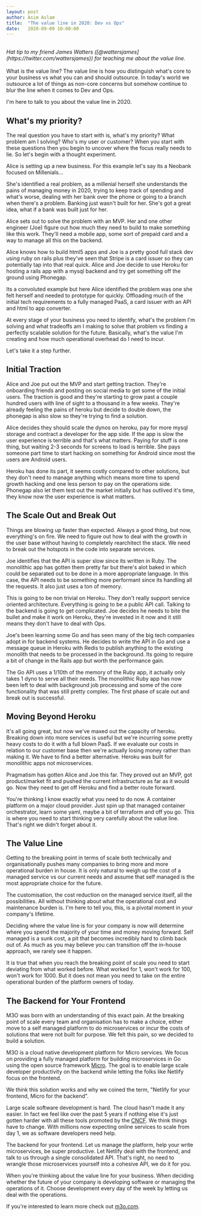 ```yaml
---
layout:	post
author: Asim Aslam
title:	"The value line in 2020: Dev vs Ops"
date:	2020-09-09 10:00:00
---
```

<br>
<i>Hat tip to my friend James Watters ([@wattersjames](https://twitter.com/wattersjames)) for teaching me about the value line.</i><br><br>
What is the value line? The value line is how you distinguish what's core to your business vs what you can and should outsource. In today's world 
we outsource a lot of things as non-core concerns but somehow continue to blur the line when it comes to Dev and Ops.

I'm here to talk to you about the value line in 2020.

## What's my priority?

The real question you have to start with is, what's my priority? What problem am I solving? Who's my user or customer? 
When you start with these questions then you begin to uncover where the focus really needs to lie. So let's begin with 
a thought experiment.

Alice is setting up a new business. For this example let's say its a Neobank focused on Millenials...

She's identified a real problem, as a millenial herself she understands the pains of managing money in 2020, trying 
to keep track of spending and what's worse, dealing with her bank over the phone or going to a branch when there's a 
problem. Banking just wasn't built for her. She's got a great idea, what if a bank was built just for her.

Alice sets out to solve the problem with an MVP. Her and one other engineer (Joe) figure out how much they need to build to make 
something like this work. They'll need a mobile app, some sort of prepaid card and a way to manage all this on the backend.

Alice knows how to build html5 apps and Joe is a pretty good full stack dev using ruby on rails plus they've seen that 
Stripe is a card issuer so they can potentially tap into that real quick. Alice and Joe decide to use Heroku 
for hosting a rails app with a mysql backend and try get something off the ground using Phonegap. 

Its a convoluted example but here Alice identified the problem was one she felt herself and needed to prototype for quickly. 
Offloading much of the initial tech requirements to a fully managed PaaS, a card issuer with an API and html to app converter.

At every stage of your business you need to identify, what's the problem I'm solving and what tradeoffs am I making to solve that problem 
vs finding a perfectly scalable solution for the future. Basically, what's the value I'm creating and how much operational 
overhead do I need to incur.

Let's take it a step further.

## Initial Traction

Alice and Joe put out the MVP and start getting traction. They're onboarding friends and posting on social media to get some of 
the initial users. The traction is good and they're starting to grow past a couple hundred users with line of sight to a thousand 
in a few weeks. They're already feeling the pains of heroku but decide to double down, the phonegap is also slow so they're 
trying to find a solution.

Alice decides they should scale the dynos on heroku, pay for more mysql storage and contract a developer for the app side. If the 
app is slow the user experience is terrible and that's what matters. Paying for stuff is one thing, but waiting 2-3 seconds for 
screens to load is terrible. She pays someone part time to start hacking on something for Android since most the users 
are Android users.

Heroku has done its part, it seems costly compared to other solutions, but they don't need to manage anything which means more 
time to spend growth hacking and one less person to pay on the operations side. Phonegap also let them test out the market 
initially but has outlived it's time, they know now the user experience is what matters.

## The Scale Out and Break Out

Things are blowing up faster than expected. Always a good thing, but now, everything's on fire. We need to figure out how to 
deal with the growth in the user base without having to completely rearchitect the stack. We need to break out the hotspots 
in the code into separate services.

Joe identifies that the API is super slow since its written in Ruby. The monolithic app has gotten them pretty far but there's 
alot baked in which could be separated out to be done in a more appropriate language. In this case, the API needs to be 
something more performant since its handling all the requests. It also just uses a ton of memory.

This is going to be non trivial on Heroku. They don't really support service oriented architecture. Everything is going to 
be a public API call. Talking to the backend is going to get complicated. Joe decides he needs to bite the bullet and 
make it work on Heroku, they're invested in it now and it still means they don't have to deal with Ops. 

Joe's been learning some Go and has seen many of the big tech companies adopt in for backend systems. He decides to write 
the API in Go and use a message queue in Heroku with Redis to publish anything to the existing monolith that needs to 
be processed in the background. Its going to require a bit of change in the Rails app but worth the performance gain.

The Go API uses a 1/10th of the memory of the Ruby app, it actually only takes 1 dyno to serve all their needs. The monolithic 
Ruby app has now been left to deal with background job processing and some of the core functionality that was still 
pretty complex. The first phase of scale out and break out is successful.

## Moving Beyond Heroku

It's all going great, but now we've maxed out the capacity of heroku. Breaking down into more services is useful but we're 
incurring some pretty heavy costs to do it with a full blown PaaS. If we evaluate our costs in relation to our customer base
then we're actually losing money rather than making it. We have to find a better alternative. Heroku was built for 
monolithic apps not microservices.

Pragmatism has gotten Alice and Joe this far. They proved out an MVP, got product/market fit and pushed the current 
infrastructure as far as it would go. Now they need to get off Heroku and find a better route forward.

You're thinking I know exactly what you need to do now. A container platform on a major cloud provider. Just spin up 
that managed container orchestrator, learn some yaml, maybe a bit of terraform and off you go. This is where you 
need to start thinking very carefully about the value line. That's right we didn't forget about it.

## The Value Line

Getting to the breaking point in terms of scale both technically and organisationally pushes many companies to bring 
more and more operational burden in house. It is only natural to weigh up the cost of a managed service vs 
our current needs and assume that self managed is the most appropriate choice for the future. 

The customisation, the cost reduction on the managed service itself, all the possibilities. All without thinking about what the 
operational cost and maintenance burden is. I'm here to tell you, this, is a pivotal moment in your company's lifetime. 

Deciding where the value line is for your company is now will determine where you spend the majority of your time and money 
moving forward. Self managed is a sunk cost, a pit that becomes incredibly hard to climb back out of. As much as you may 
believe you can transition off the in-house approach, we rarely see it happen.

It is true that when you reach the breaking point of scale you need to start deviating from what worked before. What worked for 
1, won't work for 100, won't work for 1000. But it does not mean you need to take on the entire operational burden of the 
platform owners of today.

## The Backend for Your Frontend

M3O was born with an understanding of this exact pain. At the breaking point of scale every team and organisation has to make a 
choice, either move to a self managed platform to do microservices or incur the costs of solutions that were not built for 
purpose. We felt this pain, so we decided to build a solution.

M3O is a cloud native development platform for Micro services. We focus on providing a fully managed platform for building 
microservices in Go using the open source framework [Micro](https://github.com/micro/micro). The goal is to enable 
large scale developer productivity on the backend while letting the folks like Netlify focus on the frontend.

We think this solution works and why we coined the term, "Netlify for your frontend, Micro for the backend".

Large scale software development is hard. The cloud hasn't made it any easier. In fact we feel like over the past 5 years 
if nothing else it's just gotten harder with all these tools promoted by the [CNCF](https://www.cncf.io/). We think 
things have to change. With millions now expecting online services to scale from day 1, we as software developers need help.

The backend for your frontend. Let us manage the platform, help your write microservices, be super productive. Let 
Netlify deal with the frontend, and talk to us through a single consolidated API. That's right, no need to wrangle 
those microservices yourself into a cohesive API, we do it for you. 

When you're thinking about the value line for your business. When deciding whether the future of your company is developing 
software or managing the operations of it. Choose development every day of the week by letting us deal with the operations.

If you're interested to learn more check out [m3o.com](https://m3o.com).
